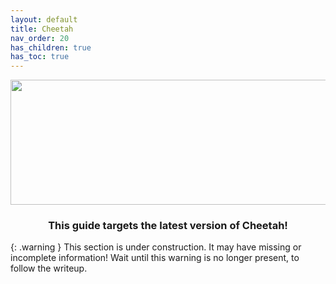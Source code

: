 ```yaml
---
layout: default
title: Cheetah
nav_order: 20
has_children: true
has_toc: true
---
```


<p align="center">
  <img width="650" height="200" src="../../../assets/HeaderCheetah.png">
</p>

<h3 align="center">This guide targets the latest version of Cheetah!</h3>

{: .warning }
This section is under construction. It may have missing or incomplete information! Wait until this warning is no longer present, to follow the writeup.
